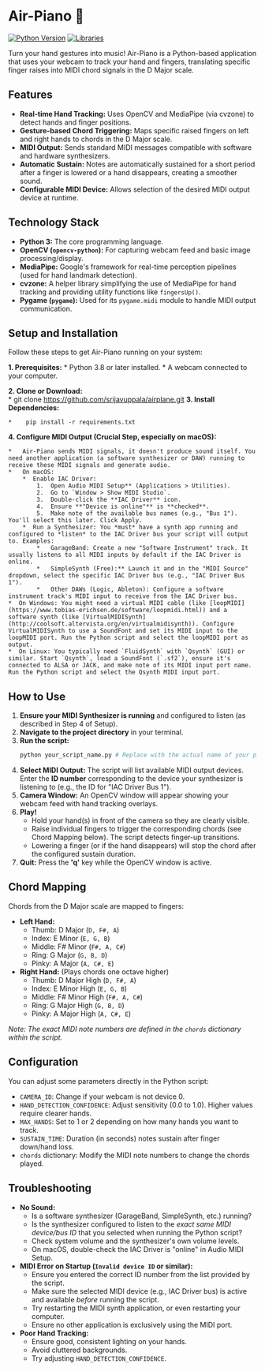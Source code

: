 # Air-Piano 🎹

[![Python Version](https://img.shields.io/badge/python-3.8%2B-blue.svg)](https://www.python.org/)
[![Libraries](https://img.shields.io/badge/libraries-OpenCV%2C%20Pygame%2C%20cvzone%2C%20MediaPipe-orange)](requirements.txt)

Turn your hand gestures into music! Air-Piano is a Python-based application that uses your webcam to track your hand and fingers, translating specific finger raises into MIDI chord signals in the D Major scale.

<!-- Add a GIF or screenshot of the project in action here! -->
<!-- E.g., <p align="center"><img src="docs/air_piano_demo.gif" width="600"></p> -->

## Features

*   **Real-time Hand Tracking:** Uses OpenCV and MediaPipe (via cvzone) to detect hands and finger positions.
*   **Gesture-based Chord Triggering:** Maps specific raised fingers on left and right hands to chords in the D Major scale.
*   **MIDI Output:** Sends standard MIDI messages compatible with software and hardware synthesizers.
*   **Automatic Sustain:** Notes are automatically sustained for a short period after a finger is lowered or a hand disappears, creating a smoother sound.
*   **Configurable MIDI Device:** Allows selection of the desired MIDI output device at runtime.

## Technology Stack

*   **Python 3:** The core programming language.
*   **OpenCV (`opencv-python`):** For capturing webcam feed and basic image processing/display.
*   **MediaPipe:** Google's framework for real-time perception pipelines (used for hand landmark detection).
*   **cvzone:** A helper library simplifying the use of MediaPipe for hand tracking and providing utility functions like `fingersUp()`.
*   **Pygame (`pygame`):** Used for its `pygame.midi` module to handle MIDI output communication.

## Setup and Installation

Follow these steps to get Air-Piano running on your system:

**1. Prerequisites:**
    *   Python 3.8 or later installed.
    *   A webcam connected to your computer.

**2. Clone or Download:**        
       *    git clone https://github.com/srijavuppala/airplane.git
**3. Install Dependencies:**

    *    pip install -r requirements.txt

**4. Configure MIDI Output (Crucial Step, especially on macOS):**

    *   Air-Piano sends MIDI signals, it doesn't produce sound itself. You need another application (a software synthesizer or DAW) running to receive these MIDI signals and generate audio.
    *   On macOS:
        *  Enable IAC Driver:
            1.  Open Audio MIDI Setup** (Applications > Utilities).
            2.  Go to `Window > Show MIDI Studio`.
            3.  Double-click the **IAC Driver** icon.
            4.  Ensure **"Device is online"** is **checked**.
            5.  Make note of the available bus names (e.g., "Bus 1"). You'll select this later. Click Apply.
        *  Run a Synthesizer: You *must* have a synth app running and configured to *listen* to the IAC Driver bus your script will output to. Examples:
            *   GarageBand: Create a new "Software Instrument" track. It usually listens to all MIDI inputs by default if the IAC Driver is online.
            *   SimpleSynth (Free):** Launch it and in the "MIDI Source" dropdown, select the specific IAC Driver bus (e.g., "IAC Driver Bus 1").
            *   Other DAWs (Logic, Ableton): Configure a software instrument track's MIDI input to receive from the IAC Driver bus.
    *  On Windows: You might need a virtual MIDI cable (like [loopMIDI](https://www.tobias-erichsen.de/software/loopmidi.html)) and a software synth (like [VirtualMIDISynth](http://coolsoft.altervista.org/en/virtualmidisynth)). Configure VirtualMIDISynth to use a SoundFont and set its MIDI input to the loopMIDI port. Run the Python script and select the loopMIDI port as output.
    *  On Linux: You typically need `FluidSynth` with `Qsynth` (GUI) or similar. Start `Qsynth`, load a SoundFont (`.sf2`), ensure it's connected to ALSA or JACK, and make note of its MIDI input port name. Run the Python script and select the Qsynth MIDI input port.

## How to Use

1.  **Ensure your MIDI Synthesizer is running** and configured to listen (as described in Step 4 of Setup).
2.  **Navigate to the project directory** in your terminal.
3.  **Run the script:**
    ```bash
    python your_script_name.py # Replace with the actual name of your python file
    ```
4.  **Select MIDI Output:** The script will list available MIDI output devices. Enter the **ID number** corresponding to the device your synthesizer is listening to (e.g., the ID for "IAC Driver Bus 1").
5.  **Camera Window:** An OpenCV window will appear showing your webcam feed with hand tracking overlays.
6.  **Play!**
    *   Hold your hand(s) in front of the camera so they are clearly visible.
    *   Raise individual fingers to trigger the corresponding chords (see Chord Mapping below). The script detects finger-up transitions.
    *   Lowering a finger (or if the hand disappears) will stop the chord after the configured sustain duration.
7.  **Quit:** Press the **'q'** key while the OpenCV window is active.

## Chord Mapping

Chords from the D Major scale are mapped to fingers:

*   **Left Hand:**
    *   Thumb: D Major (`D, F#, A`)
    *   Index: E Minor (`E, G, B`)
    *   Middle: F# Minor (`F#, A, C#`)
    *   Ring: G Major (`G, B, D`)
    *   Pinky: A Major (`A, C#, E`)
*   **Right Hand:** (Plays chords one octave higher)
    *   Thumb: D Major High (`D, F#, A`)
    *   Index: E Minor High (`E, G, B`)
    *   Middle: F# Minor High (`F#, A, C#`)
    *   Ring: G Major High (`G, B, D`)
    *   Pinky: A Major High (`A, C#, E`)

*Note: The exact MIDI note numbers are defined in the `chords` dictionary within the script.*

## Configuration

You can adjust some parameters directly in the Python script:

*   `CAMERA_ID`: Change if your webcam is not device 0.
*   `HAND_DETECTION_CONFIDENCE`: Adjust sensitivity (0.0 to 1.0). Higher values require clearer hands.
*   `MAX_HANDS`: Set to 1 or 2 depending on how many hands you want to track.
*   `SUSTAIN_TIME`: Duration (in seconds) notes sustain after finger down/hand loss.
*   `chords` dictionary: Modify the MIDI note numbers to change the chords played.

## Troubleshooting

*   **No Sound:**
    *   Is a software synthesizer (GarageBand, SimpleSynth, etc.) running?
    *   Is the synthesizer configured to listen to the *exact same MIDI device/bus ID* that you selected when running the Python script?
    *   Check system volume and the synthesizer's own volume levels.
    *   On macOS, double-check the IAC Driver is "online" in Audio MIDI Setup.
*   **MIDI Error on Startup (`Invalid device ID` or similar):**
    *   Ensure you entered the correct ID number from the list provided by the script.
    *   Make sure the selected MIDI device (e.g., IAC Driver bus) is active and available *before* running the script.
    *   Try restarting the MIDI synth application, or even restarting your computer.
    *   Ensure no other application is exclusively using the MIDI port.
*   **Poor Hand Tracking:**
    *   Ensure good, consistent lighting on your hands.
    *   Avoid cluttered backgrounds.
    *   Try adjusting `HAND_DETECTION_CONFIDENCE`.

